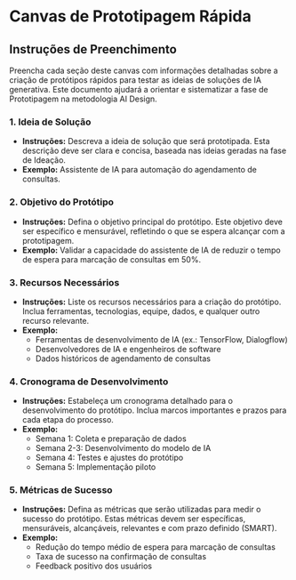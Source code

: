 # Canvas de Prototipagem Rápida

## Instruções de Preenchimento

Preencha cada seção deste canvas com informações detalhadas sobre a criação de protótipos rápidos para testar as ideias de soluções de IA generativa. Este documento ajudará a orientar e sistematizar a fase de Prototipagem na metodologia AI Design.

### 1. Ideia de Solução

- **Instruções:** Descreva a ideia de solução que será prototipada. Esta descrição deve ser clara e concisa, baseada nas ideias geradas na fase de Ideação.
- **Exemplo:** Assistente de IA para automação do agendamento de consultas.

### 2. Objetivo do Protótipo

- **Instruções:** Defina o objetivo principal do protótipo. Este objetivo deve ser específico e mensurável, refletindo o que se espera alcançar com a prototipagem.
- **Exemplo:** Validar a capacidade do assistente de IA de reduzir o tempo de espera para marcação de consultas em 50%.

### 3. Recursos Necessários

- **Instruções:** Liste os recursos necessários para a criação do protótipo. Inclua ferramentas, tecnologias, equipe, dados, e qualquer outro recurso relevante.
- **Exemplo:**
  - Ferramentas de desenvolvimento de IA (ex.: TensorFlow, Dialogflow)
  - Desenvolvedores de IA e engenheiros de software
  - Dados históricos de agendamento de consultas

### 4. Cronograma de Desenvolvimento

- **Instruções:** Estabeleça um cronograma detalhado para o desenvolvimento do protótipo. Inclua marcos importantes e prazos para cada etapa do processo.
- **Exemplo:**
  - Semana 1: Coleta e preparação de dados
  - Semana 2-3: Desenvolvimento do modelo de IA
  - Semana 4: Testes e ajustes do protótipo
  - Semana 5: Implementação piloto

### 5. Métricas de Sucesso

- **Instruções:** Defina as métricas que serão utilizadas para medir o sucesso do protótipo. Estas métricas devem ser específicas, mensuráveis, alcançáveis, relevantes e com prazo definido (SMART).
- **Exemplo:**
  - Redução do tempo médio de espera para marcação de consultas
  - Taxa de sucesso na confirmação de consultas
  - Feedback positivo dos usuários
